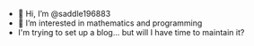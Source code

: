 - 👋 Hi, I’m @saddle196883
- 👀 I’m interested in mathematics and programming
- I'm trying to set up a blog... but will I have time to maintain it?

<!---
saddle196883 is a ✨ special ✨ repository because its `README.md` (this file) appears on your GitHub profile.
You can click the Preview link to take a look at your changes.
--->
